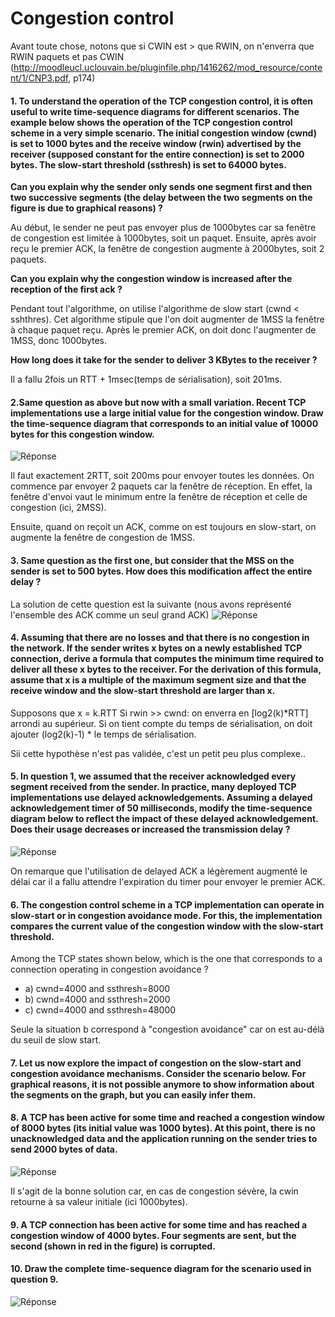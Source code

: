 # Congestion control

Avant toute chose, notons que si CWIN est > que RWIN, on n'enverra que RWIN paquets et pas CWIN (http://moodleucl.uclouvain.be/pluginfile.php/1416262/mod_resource/content/1/CNP3.pdf, p174) 

#### 1. To understand the operation of the TCP congestion control, it is often useful to write time-sequence diagrams for different scenarios. The example below shows the operation of the TCP congestion control scheme in a very simple scenario. The initial congestion window (cwnd) is set to 1000 bytes and the receive window (rwin) advertised by the receiver (supposed constant for the entire connection) is set to 2000 bytes. The slow-start threshold (ssthresh) is set to 64000 bytes.

**Can you explain why the sender only sends one segment first and then two successive segments (the delay between the two segments on the figure is due to graphical reasons) ?**

Au début, le sender ne peut pas envoyer plus de 1000bytes car sa fenêtre de congestion est limitée à 1000bytes, soit un paquet. Ensuite, après avoir reçu le premier ACK, la fenêtre de congestion augmente à 2000bytes, soit 2 paquets. 

**Can you explain why the congestion window is increased after the reception of the first ack ?**

Pendant tout l'algorithme, on utilise l'algorithme de slow start (cwnd < sshthres). Cet algorithme stipule que l'on doit augmenter de 1MSS la fenêtre à chaque paquet reçu. Après le premier ACK, on doit donc l'augmenter de 1MSS, donc 1000bytes. 

**How long does it take for the sender to deliver 3 KBytes to the receiver ?**

Il a fallu 2fois un RTT + 1msec(temps de sérialisation), soit 201ms. 

#### 2.Same question as above but now with a small variation. Recent TCP implementations use a large initial value for the congestion window. Draw the time-sequence diagram that corresponds to an initial value of 10000 bytes for this congestion window.

![Réponse](imgs/W9-Q2.png)

Il faut exactement 2RTT, soit 200ms pour envoyer toutes les données. On commence par envoyer 2 paquets car la fenêtre de réception. En effet, la 
fenêtre d'envoi vaut le minimum entre la fenêtre de réception et celle de
congestion (ici, 2MSS). 

Ensuite, quand on reçoit un ACK, comme on est toujours en slow-start, on 
augmente la fenêtre de congestion de 1MSS. 

#### 3. Same question as the first one, but consider that the MSS on the sender is set to 500 bytes. How does this modification affect the entire delay ?

La solution de cette question est la suivante (nous avons 
représenté l'ensemble des ACK comme un seul grand ACK)
![Réponse](imgs/W9-Q3.png)

#### 4. Assuming that there are no losses and that there is no congestion in the network. If the sender writes x bytes on a newly established TCP connection, derive a formula that computes the minimum time required to deliver all these x bytes to the receiver. For the derivation of this formula, assume that x is a multiple of the maximum segment size and that the receive window and the slow-start threshold are larger than x.

Supposons que x = k.RTT 
Si rwin >> cwnd: on enverra en [log2(k)*RTT] arrondi au supérieur. 
Si on tient compte du temps de sérialisation, on doit ajouter 
(log2(k)-1) * le temps de sérialisation. 

Sii cette hypothèse n'est pas validée, c'est un petit peu plus complexe..

#### 5. In question 1, we assumed that the receiver acknowledged every segment received from the sender. In practice, many deployed TCP implementations use delayed acknowledgements. Assuming a delayed acknowledgement timer of 50 milliseconds, modify the time-sequence diagram below to reflect the impact of these delayed acknowledgement. Does their usage decreases or increased the transmission delay ?

![Réponse](imgs/W9-Q4.png)

On remarque que l'utilisation de delayed ACK a légèrement augmenté le délai car il a fallu attendre l'expiration du timer pour envoyer le premier ACK. 

#### 6. The congestion control scheme in a TCP implementation can operate in slow-start or in congestion avoidance mode. For this, the implementation compares the current value of the congestion window with the slow-start threshold.

Among the TCP states shown below, which is the one that corresponds to a connection operating in congestion avoidance ?

 * a) cwnd=4000 and ssthresh=8000
 * b) cwnd=4000 and ssthresh=2000
 * c) cwnd=4000 and ssthresh=48000

Seule la situation b correspond à "congestion avoidance" car on est au-délà
du seuil de slow start. 

#### 7. Let us now explore the impact of congestion on the slow-start and congestion avoidance mechanisms. Consider the scenario below. For graphical reasons, it is not possible anymore to show information about the segments on the graph, but you can easily infer them.

#### 8. A TCP has been active for some time and reached a congestion window of 8000 bytes (its initial value was 1000 bytes). At this point, there is no unacknowledged data and the application running on the sender tries to send 2000 bytes of data.


![Réponse](imgs/W9-Q8.png)

Il s'agit de la bonne solution car, en cas de congestion sévère, la cwin
retourne à sa valeur initiale (ici 1000bytes). 

#### 9. A TCP connection has been active for some time and has reached a congestion window of 4000 bytes. Four segments are sent, but the second (shown in red in the figure) is corrupted.

#### 10. Draw the complete time-sequence diagram for the scenario used in question 9.

![Réponse](imgs/W9-Q9.png)
